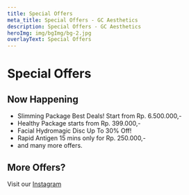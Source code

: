 ```yaml
---
title: Special Offers
meta_title: Special Offers - GC Aesthetics
description: Special Offers - GC Aesthetics
heroImg: img/bgImg/bg-2.jpg
overlayText: Special Offers
---
```


<div class="container pb-5 px-3 mb-5">
<div class="row mt-4">
<div class="col text-center">

# Special Offers

</div>
</div>

<div class="row mt-4">
<div class="col-12 col-lg-5">

## Now Happening

- Slimming Package Best Deals! Start from Rp. 6.500.000,-
- Healthy Package starts from Rp. 399.000,-
- Facial Hydromagic Disc Up To 30% Off!
- Rapid Antigen 15 mins only for Rp. 250.000,-
- and many more offers.

</div>
<div class="col-12 col-lg-7 mt-4 mt-lg-0">

## More Offers?

Visit our [Instagram](https://www.instagram.com/gc.aesthetics.id)

<div class="row">
<div class="col px-0">

<special-offers-carousel>

</div>
</div>

</div>
</div>
